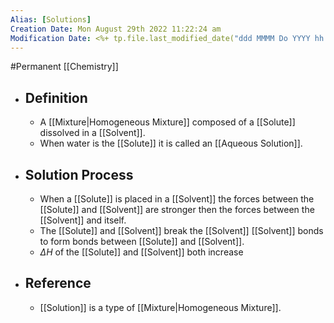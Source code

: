 ```yaml
---
Alias: [Solutions]
Creation Date: Mon August 29th 2022 11:22:24 am 
Modification Date: <%+ tp.file.last_modified_date("ddd MMMM Do YYYY hh:mm:ss a") %>
---
```

#Permanent [[Chemistry]]

- ## Definition
	-  A [[Mixture|Homogeneous Mixture]] composed of a [[Solute]] dissolved in a [[Solvent]].
	- When water is the [[Solute]] it is called an [[Aqueous Solution]].
- ## Solution Process
	- When a [[Solute]] is placed in a [[Solvent]] the forces between the [[Solute]] and [[Solvent]] are stronger then the forces between the [[Solvent]] and itself.
	- The [[Solute]] and [[Solvent]] break the [[Solvent]] [[Solvent]] bonds to form bonds between [[Solute]] and [[Solvent]].
	- $\Delta H$ of the [[Solute]] and [[Solvent]] both increase 
- ## Reference
	- [[Solution]] is a type of [[Mixture|Homogeneous Mixture]].